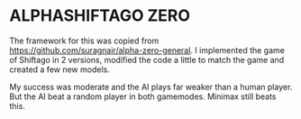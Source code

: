 # ALPHASHIFTAGO ZERO

The framework for this was copied from https://github.com/suragnair/alpha-zero-general. I implemented the game of Shiftago in 2 versions, modified the code a little to match the game and created a few new models.

My success was moderate and the AI plays far weaker than a human player. But the AI beat a random player in both gamemodes. Minimax still beats this.